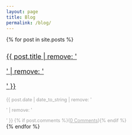 ```yaml
---
layout: page
title: Blog
permalink: /blog/
---
```



<div class="posts">
  {% for post in site.posts %}
    <article class="post">
	<h3 style="color: #045FB4; font-size:130%; font-weight:normal;"><a href="{{ site.baseurl | remove: '<p>' | remove: '</p>' }}{{ post.url | remove: '<p>' | remove: '</p>' }}">{{ post.title | remove: '<p>' | remove: '</p>' }}</a></h3> 
	<span style="color: #A0A0A0; font-size:90%;">{{ post.date  | date_to_string  | remove: '<p>' | remove: '</p>' }} {% if post.comments %}(<a style="color: #A4A4A4;" href="{{ site.baseurl }}{{ post.url }}#disqus_thread">0 Comments</a>){% endif %}</span>  
    </article>
  {% endfor %}
</div> 
